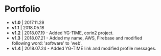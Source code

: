 # Portfolio
- **v1.0** | 2017.11.29
- **v1.1** | 2018.05.18
- **v1.2** | 2018.07.19 - Added YG-TIME, corin2 project.
- **v1.3** | 2018.07.21 - Added my name, AWS, Firebase and modified following word: 'software' to 'web'.
- **v1.4** | 2018.07.24 - Added YG-TIME link and modified profile messages.
